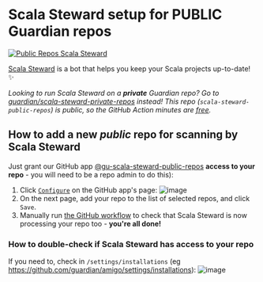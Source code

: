 # Scala Steward setup for PUBLIC Guardian repos

[![Public Repos Scala Steward](https://github.com/guardian/scala-steward-public-repos/actions/workflows/public-repos-scala-steward.yml/badge.svg)](https://github.com/guardian/scala-steward-public-repos/actions/workflows/public-repos-scala-steward.yml)

[Scala Steward](https://github.com/scala-steward-org/scala-steward) is a bot that helps you keep your Scala projects up-to-date! ✨

_Looking to run Scala Steward on a **private** Guardian repo? Go to
[guardian/scala-steward-private-repos](https://github.com/guardian/scala-steward-private-repos)
instead! This repo (`scala-steward-public-repos`) is public, so the GitHub Action minutes are
[free](https://docs.github.com/en/billing/managing-billing-for-github-actions/about-billing-for-github-actions)._

## How to add a new *public* repo for scanning by Scala Steward

Just grant our GitHub app [@gu-scala-steward-public-repos](https://github.com/apps/gu-scala-steward-public-repos) **access to your repo** - you
will need to be a repo admin to do this): 

1. Click [`Configure`](https://github.com/apps/gu-scala-steward-public-repos/installations/26822732) on the GitHub app's page: ![image](https://github.com/guardian/scala-steward-public-repos/assets/52038/7f120478-e5e1-4117-9e35-323cc170d982)
2. On the next page, add your repo to the list of selected repos, and click `Save`.
3. Manually run [the GitHub workflow](https://github.com/guardian/scala-steward-public-repos/actions/workflows/public-repos-scala-steward.yml)
   to check that Scala Steward is now processing your repo too - **you're all done!**

### How to double-check if Scala Steward has access to your repo

If you need to, check in `/settings/installations` (eg https://github.com/guardian/amigo/settings/installations):
![image](https://github.com/guardian/scala-steward-public-repos/assets/52038/9b7dc7b7-a6fc-46d6-b313-a4ae97d5d3ad)
